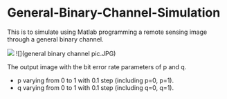 # General-Binary-Channel-Simulation

This is to simulate using Matlab programming a remote sensing image through a general binary channel.

<img src="C:\Users\zunic\Desktop\new github\General-Binary-Channel-Simulation\general binary channel pic.JPG">
![](general binary channel pic.JPG)

The output image with the bit error rate parameters of p and q.

* p varying from 0 to 1 with 0.1 step (including p=0, p=1).
* q varying from 0 to 1 with 0.1 step (including q=0, q=1).






